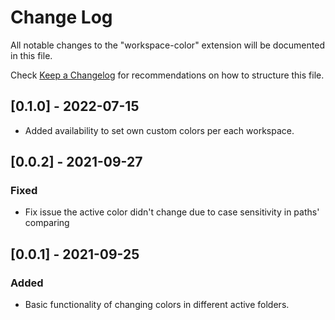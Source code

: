 # Change Log

All notable changes to the "workspace-color" extension will be documented in this file.

Check [Keep a Changelog](http://keepachangelog.com/) for recommendations on how to structure this file.

## [0.1.0] - 2022-07-15

- Added availability to set own custom colors per each workspace.

## [0.0.2] - 2021-09-27

### Fixed

- Fix issue the active color didn't change due to case sensitivity in paths' comparing

## [0.0.1] - 2021-09-25

### Added

- Basic functionality of changing colors in different active folders.
